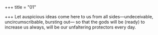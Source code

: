 +++
title = "01"

+++
Let auspicious ideas come here to us from all sides—undeceivable,  uncircumscribable, bursting out—
so that the gods will be (ready) to increase us always, will be our
unfaltering protectors every day.